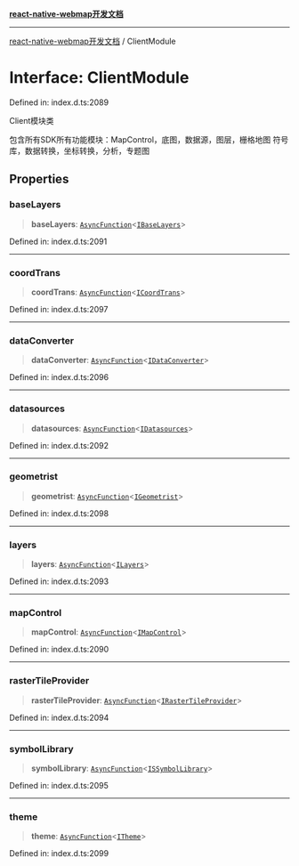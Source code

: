 [**react-native-webmap开发文档**](../README.md)

***

[react-native-webmap开发文档](../globals.md) / ClientModule

# Interface: ClientModule

Defined in: index.d.ts:2089

Client模块类

包含所有SDK所有功能模块：MapControl，底图，数据源，图层，栅格地图
符号库，数据转换，坐标转换，分析，专题图

## Properties

### baseLayers

> **baseLayers**: [`AsyncFunction`](../type-aliases/AsyncFunction.md)\<[`IBaseLayers`](../type-aliases/IBaseLayers.md)\>

Defined in: index.d.ts:2091

***

### coordTrans

> **coordTrans**: [`AsyncFunction`](../type-aliases/AsyncFunction.md)\<[`ICoordTrans`](../type-aliases/ICoordTrans.md)\>

Defined in: index.d.ts:2097

***

### dataConverter

> **dataConverter**: [`AsyncFunction`](../type-aliases/AsyncFunction.md)\<[`IDataConverter`](../type-aliases/IDataConverter.md)\>

Defined in: index.d.ts:2096

***

### datasources

> **datasources**: [`AsyncFunction`](../type-aliases/AsyncFunction.md)\<[`IDatasources`](../type-aliases/IDatasources.md)\>

Defined in: index.d.ts:2092

***

### geometrist

> **geometrist**: [`AsyncFunction`](../type-aliases/AsyncFunction.md)\<[`IGeometrist`](../type-aliases/IGeometrist.md)\>

Defined in: index.d.ts:2098

***

### layers

> **layers**: [`AsyncFunction`](../type-aliases/AsyncFunction.md)\<[`ILayers`](../type-aliases/ILayers.md)\>

Defined in: index.d.ts:2093

***

### mapControl

> **mapControl**: [`AsyncFunction`](../type-aliases/AsyncFunction.md)\<[`IMapControl`](../type-aliases/IMapControl.md)\>

Defined in: index.d.ts:2090

***

### rasterTileProvider

> **rasterTileProvider**: [`AsyncFunction`](../type-aliases/AsyncFunction.md)\<[`IRasterTileProvider`](../type-aliases/IRasterTileProvider.md)\>

Defined in: index.d.ts:2094

***

### symbolLibrary

> **symbolLibrary**: [`AsyncFunction`](../type-aliases/AsyncFunction.md)\<[`ISSymbolLibrary`](../type-aliases/ISSymbolLibrary.md)\>

Defined in: index.d.ts:2095

***

### theme

> **theme**: [`AsyncFunction`](../type-aliases/AsyncFunction.md)\<[`ITheme`](../type-aliases/ITheme.md)\>

Defined in: index.d.ts:2099
